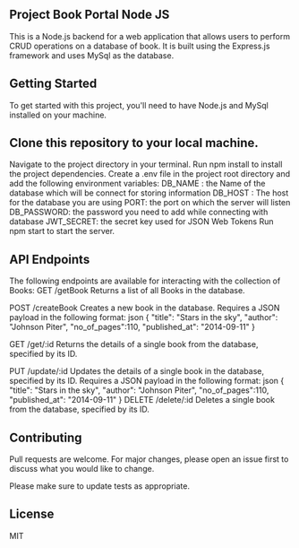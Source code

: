 ## Project Book Portal Node JS

This is a Node.js backend for a web application that allows users to perform CRUD operations on a database of book. It is built using the Express.js framework and uses MySql as the database.

## Getting Started

To get started with this project, you'll need to have Node.js and MySql installed on your machine.

## Clone this repository to your local machine.

Navigate to the project directory in your terminal.
Run npm install to install the project dependencies.
Create a .env file in the project root directory and add the following environment variables:
DB_NAME : the Name of the database which will be connect for storing information
DB_HOST : The host for the database you are using
PORT: the port on which the server will listen
DB_PASSWORD: the password you need to add while connecting with database
JWT_SECRET: the secret key used for JSON Web Tokens
Run npm start to start the server.

## API Endpoints

The following endpoints are available for interacting with the collection of Books:
GET /getBook
Returns a list of all Books in the database.

POST /createBook
Creates a new book in the database. Requires a JSON payload in the following format:
json
{
"title": "Stars in the sky",
"author": "Johnson Piter",
"no_of_pages":110,
"published_at": "2014-09-11"
}

GET /get/:id
Returns the details of a single book from the database, specified by its ID.

PUT /update/:id
Updates the details of a single book in the database, specified by its ID. Requires a JSON payload in the following format:
json
{
"title": "Stars in the sky",
"author": "Johnson Piter",
"no_of_pages":110,
"published_at": "2014-09-11"
}
DELETE /delete/:id
Deletes a single book from the database, specified by its ID.

## Contributing

Pull requests are welcome. For major changes, please open an issue first to discuss what you would like to change.

Please make sure to update tests as appropriate.

## License

MIT
